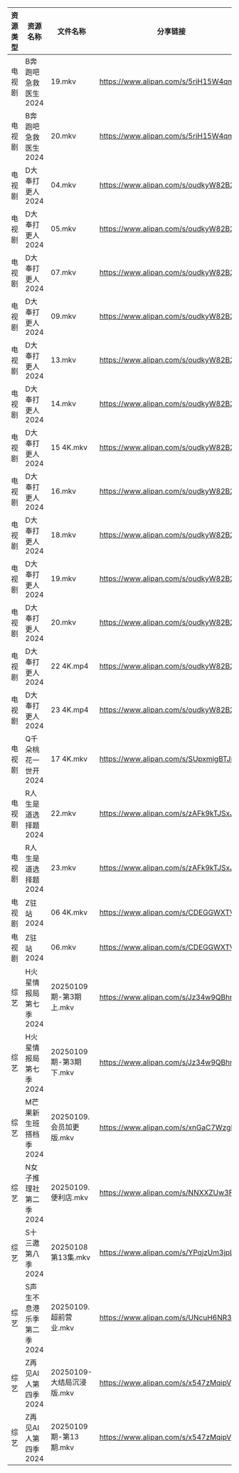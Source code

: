 | 资源类型 | 资源名称            | 文件名称                | 分享链接                                 | 更新时间                |
| ---- | --------------- | ------------------- | ------------------------------------ | ------------------- |
| 电视剧  | B奔跑吧急救医生2024    | 19.mkv              | https://www.alipan.com/s/5riH15W4qmn | 2025-01-09 00:05:03 |
| 电视剧  | B奔跑吧急救医生2024    | 20.mkv              | https://www.alipan.com/s/5riH15W4qmn | 2025-01-09 00:05:03 |
| 电视剧  | D大奉打更人2024      | 04.mkv              | https://www.alipan.com/s/oudkyW82B2C | 2025-01-09 10:05:18 |
| 电视剧  | D大奉打更人2024      | 05.mkv              | https://www.alipan.com/s/oudkyW82B2C | 2025-01-09 10:05:18 |
| 电视剧  | D大奉打更人2024      | 07.mkv              | https://www.alipan.com/s/oudkyW82B2C | 2025-01-09 10:05:18 |
| 电视剧  | D大奉打更人2024      | 09.mkv              | https://www.alipan.com/s/oudkyW82B2C | 2025-01-09 10:05:17 |
| 电视剧  | D大奉打更人2024      | 13.mkv              | https://www.alipan.com/s/oudkyW82B2C | 2025-01-09 10:05:17 |
| 电视剧  | D大奉打更人2024      | 14.mkv              | https://www.alipan.com/s/oudkyW82B2C | 2025-01-09 10:05:17 |
| 电视剧  | D大奉打更人2024      | 15 4K.mkv           | https://www.alipan.com/s/oudkyW82B2C | 2025-01-09 10:05:17 |
| 电视剧  | D大奉打更人2024      | 16.mkv              | https://www.alipan.com/s/oudkyW82B2C | 2025-01-09 10:05:16 |
| 电视剧  | D大奉打更人2024      | 18.mkv              | https://www.alipan.com/s/oudkyW82B2C | 2025-01-09 10:05:16 |
| 电视剧  | D大奉打更人2024      | 19.mkv              | https://www.alipan.com/s/oudkyW82B2C | 2025-01-09 10:05:16 |
| 电视剧  | D大奉打更人2024      | 20.mkv              | https://www.alipan.com/s/oudkyW82B2C | 2025-01-09 10:05:16 |
| 电视剧  | D大奉打更人2024      | 22 4K.mp4           | https://www.alipan.com/s/oudkyW82B2C | 2025-01-09 10:05:16 |
| 电视剧  | D大奉打更人2024      | 23 4K.mp4           | https://www.alipan.com/s/oudkyW82B2C | 2025-01-09 10:05:15 |
| 电视剧  | Q千朵桃花一世开2024    | 17 4K.mkv           | https://www.alipan.com/s/SUpxmigBTJm | 2025-01-09 14:06:06 |
| 电视剧  | R人生是道选择题2024    | 22.mkv              | https://www.alipan.com/s/zAFk9kTJSxJ | 2025-01-09 14:06:09 |
| 电视剧  | R人生是道选择题2024    | 23.mkv              | https://www.alipan.com/s/zAFk9kTJSxJ | 2025-01-09 14:06:08 |
| 电视剧  | Z驻站2024         | 06 4K.mkv           | https://www.alipan.com/s/CDEGGWXTVZe | 2025-01-09 00:06:36 |
| 电视剧  | Z驻站2024         | 06.mkv              | https://www.alipan.com/s/CDEGGWXTVZe | 2025-01-09 00:06:36 |
| 综艺   | H火星情报局第七季2024   | 20250109期-第3期上.mkv  | https://www.alipan.com/s/Jz34w9QBhnQ | 2025-01-09 14:06:55 |
| 综艺   | H火星情报局第七季2024   | 20250109期-第3期下.mkv  | https://www.alipan.com/s/Jz34w9QBhnQ | 2025-01-09 14:06:55 |
| 综艺   | M芒果新生班搭档季2024   | 20250109.会员加更版.mkv  | https://www.alipan.com/s/xnGaC7WzgLK | 2025-01-09 14:07:16 |
| 综艺   | N女子推理社第二季2024   | 20250109.便利店.mkv    | https://www.alipan.com/s/NNXXZUw3FNE | 2025-01-09 14:07:35 |
| 综艺   | S十三邀第八季2024     | 20250108第13集.mkv    | https://www.alipan.com/s/YPqjzUm3jpL | 2025-01-09 00:07:45 |
| 综艺   | S声生不息港乐季第二季2024 | 20250109.超前营业.mkv   | https://www.alipan.com/s/UNcuH6NR3w3 | 2025-01-09 14:07:46 |
| 综艺   | Z再见AI人第四季2024   | 20250109-大结局沉浸版.mkv | https://www.alipan.com/s/x547zMqipVp | 2025-01-09 14:08:28 |
| 综艺   | Z再见AI人第四季2024   | 20250109期-第13期.mkv  | https://www.alipan.com/s/x547zMqipVp | 2025-01-09 14:08:28 |
